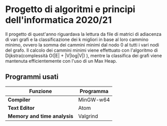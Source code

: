 # Progetto di algoritmi e principi dell'informatica 2020/21
Il progetto di quest'anno riguardava la lettura da file di matrici di adiacenza di vari grafi e la classificazione dei k migliori in base al loro cammino minimo, ovvero la somma dei cammini minimi dal nodo 0 al tutti i vari nodi del grafo. Il calcolo dei cammini minimi viene effettuato con l'algoritmo di Dijkstra(complessità O(|E| + |V|log|V|) ), mentre la classifica dei grafi viene mantenuta efficientemente con l'uso di un Max Heap. 


## Programmi usati
| Funzione | Programma  |
|--|--|
| **Compiler** | MinGW-w64 |
| **Text Editor** | Atom |
|**Memory and time analysis**| Valgrind|

